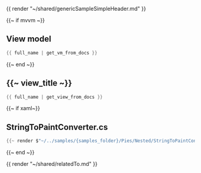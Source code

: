 {{ render "~/shared/genericSampleSimpleHeader.md" }}

{{~ if mvvm ~}}
## View model

```csharp
{{ full_name | get_vm_from_docs }}
```
{{~ end ~}}

## {{~ view_title ~}}

```csharp
{{ full_name | get_view_from_docs }}
```

{{~ if xaml~}}
## StringToPaintConverter.cs

```csharp
{{~ render $"~/../samples/{samples_folder}/Pies/Nested/StringToPaintConverter.cs" ~}}
```
{{~ end ~}}

{{ render "~/shared/relatedTo.md" }}